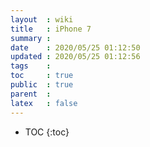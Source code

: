 ```yaml
---
layout  : wiki
title   : iPhone 7
summary : 
date    : 2020/05/25 01:12:50
updated : 2020/05/25 01:12:56
tags    : 
toc     : true
public  : true
parent  : 
latex   : false
---
```

* TOC
{:toc}

# 
